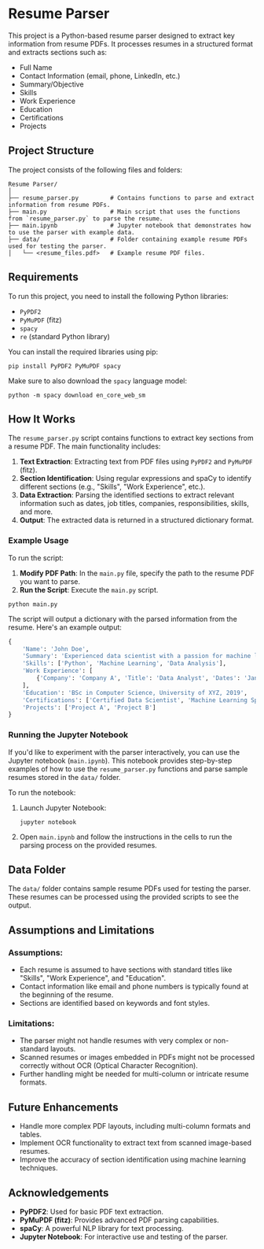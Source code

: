 

# Resume Parser

This project is a Python-based resume parser designed to extract key information from resume PDFs. It processes resumes in a structured format and extracts sections such as:

- Full Name
- Contact Information (email, phone, LinkedIn, etc.)
- Summary/Objective
- Skills
- Work Experience
- Education
- Certifications
- Projects

## Project Structure

The project consists of the following files and folders:

```
Resume Parser/
│
├── resume_parser.py         # Contains functions to parse and extract information from resume PDFs.
├── main.py                  # Main script that uses the functions from `resume_parser.py` to parse the resume.
├── main.ipynb               # Jupyter notebook that demonstrates how to use the parser with example data.
├── data/                    # Folder containing example resume PDFs used for testing the parser.
│   └── <resume_files.pdf>   # Example resume PDF files.
```

## Requirements

To run this project, you need to install the following Python libraries:

- `PyPDF2`
- `PyMuPDF` (fitz)
- `spacy`
- `re` (standard Python library)

You can install the required libraries using pip:

```
pip install PyPDF2 PyMuPDF spacy
```

Make sure to also download the `spacy` language model:

```
python -m spacy download en_core_web_sm
```

## How It Works

The `resume_parser.py` script contains functions to extract key sections from a resume PDF. The main functionality includes:

1. **Text Extraction**: Extracting text from PDF files using `PyPDF2` and `PyMuPDF` (fitz).
2. **Section Identification**: Using regular expressions and spaCy to identify different sections (e.g., "Skills", "Work Experience", etc.).
3. **Data Extraction**: Parsing the identified sections to extract relevant information such as dates, job titles, companies, responsibilities, skills, and more.
4. **Output**: The extracted data is returned in a structured dictionary format.

### Example Usage

To run the script:

1. **Modify PDF Path**: In the `main.py` file, specify the path to the resume PDF you want to parse.
2. **Run the Script**: Execute the `main.py` script.

```
python main.py
```

The script will output a dictionary with the parsed information from the resume. Here's an example output:

```python
{
    'Name': 'John Doe',
    'Summary': 'Experienced data scientist with a passion for machine learning...',
    'Skills': ['Python', 'Machine Learning', 'Data Analysis'],
    'Work Experience': [
        {'Company': 'Company A', 'Title': 'Data Analyst', 'Dates': 'Jan 2020 - Present', 'Responsibilities': 'Analyzed data to inform business decisions...'}
    ],
    'Education': 'BSc in Computer Science, University of XYZ, 2019',
    'Certifications': ['Certified Data Scientist', 'Machine Learning Specialist'],
    'Projects': ['Project A', 'Project B']
}
```

### Running the Jupyter Notebook

If you'd like to experiment with the parser interactively, you can use the Jupyter notebook (`main.ipynb`). This notebook provides step-by-step examples of how to use the `resume_parser.py` functions and parse sample resumes stored in the `data/` folder.

To run the notebook:

1. Launch Jupyter Notebook:

   ```
   jupyter notebook
   ```

2. Open `main.ipynb` and follow the instructions in the cells to run the parsing process on the provided resumes.

## Data Folder

The `data/` folder contains sample resume PDFs used for testing the parser. These resumes can be processed using the provided scripts to see the output.

## Assumptions and Limitations

### Assumptions:
- Each resume is assumed to have sections with standard titles like "Skills", "Work Experience", and "Education".
- Contact information like email and phone numbers is typically found at the beginning of the resume.
- Sections are identified based on keywords and font styles.

### Limitations:
- The parser might not handle resumes with very complex or non-standard layouts.
- Scanned resumes or images embedded in PDFs might not be processed correctly without OCR (Optical Character Recognition).
- Further handling might be needed for multi-column or intricate resume formats.

## Future Enhancements

- Handle more complex PDF layouts, including multi-column formats and tables.
- Implement OCR functionality to extract text from scanned image-based resumes.
- Improve the accuracy of section identification using machine learning techniques.



## Acknowledgements

- **PyPDF2**: Used for basic PDF text extraction.
- **PyMuPDF (fitz)**: Provides advanced PDF parsing capabilities.
- **spaCy**: A powerful NLP library for text processing.
- **Jupyter Notebook**: For interactive use and testing of the parser.


